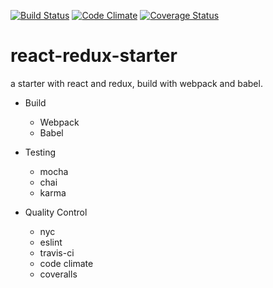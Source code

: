 [![Build Status](https://travis-ci.org/kkpoon/react-redux-starter.svg?branch=master)](https://travis-ci.org/kkpoon/react-redux-starter)
[![Code Climate](https://codeclimate.com/github/kkpoon/react-redux-starter/badges/gpa.svg)](https://codeclimate.com/github/kkpoon/react-redux-starter)
[![Coverage Status](https://coveralls.io/repos/github/kkpoon/react-redux-starter/badge.svg?branch=master)](https://coveralls.io/github/kkpoon/react-redux-starter?branch=master)

# react-redux-starter

a starter with react and redux, build with webpack and babel.

- Build
  - Webpack
  - Babel

- Testing
  - mocha
  - chai
  - karma

- Quality Control
  - nyc
  - eslint
  - travis-ci
  - code climate
  - coveralls
